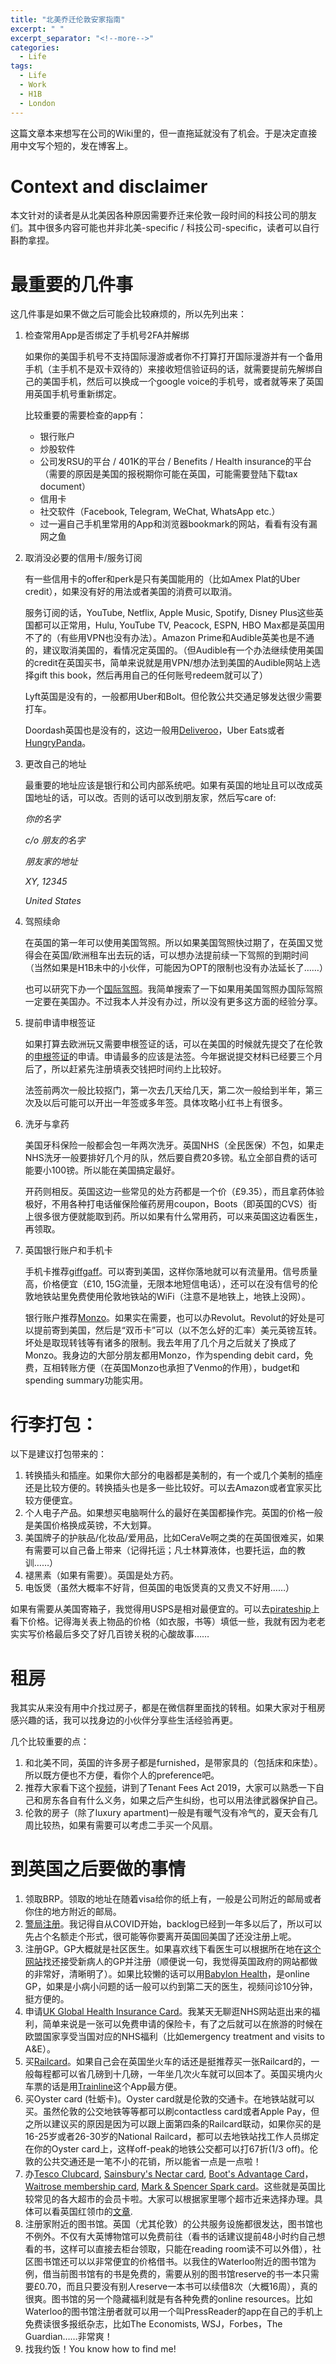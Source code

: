```yaml
---
title: "北美乔迁伦敦安家指南"
excerpt: " "
excerpt_separator: "<!--more-->"
categories:
  - Life
tags:
  - Life
  - Work
  - H1B
  - London
---
```


这篇文章本来想写在公司的Wiki里的，但一直拖延就没有了机会。于是决定直接用中文写个短的，发在博客上。

# Context and disclaimer
本文针对的读者是从北美因各种原因需要乔迁来伦敦一段时间的科技公司的朋友们。其中很多内容可能也并非北美-specific / 科技公司-specific，读者可以自行斟酌拿捏。

# 最重要的几件事
这几件事是如果不做之后可能会比较麻烦的，所以先列出来：
1. 检查常用App是否绑定了手机号2FA并解绑

    如果你的美国手机号不支持国际漫游或者你不打算打开国际漫游并有一个备用手机（主手机不是双卡双待的）来接收短信验证码的话，就需要提前先解绑自己的美国手机，然后可以换成一个google voice的手机号，或者就等来了英国用英国手机号重新绑定。

    比较重要的需要检查的app有：
    - 银行账户
    - 炒股软件
    - 公司发RSU的平台 / 401K的平台 / Benefits / Health insurance的平台（需要的原因是美国的报税期你可能在英国，可能需要登陆下载tax document）
    - 信用卡
    - 社交软件（Facebook, Telegram, WeChat, WhatsApp etc.）
    - 过一遍自己手机里常用的App和浏览器bookmark的网站，看看有没有漏网之鱼

2. 取消没必要的信用卡/服务订阅

    有一些信用卡的offer和perk是只有美国能用的（比如Amex Plat的Uber credit），如果没有好的用法或者美国的消费可以取消。

    服务订阅的话，YouTube, Netflix, Apple Music, Spotify, Disney Plus这些英国都可以正常用，Hulu, YouTube TV, Peacock, ESPN, HBO Max都是英国用不了的（有些用VPN也没有办法）。Amazon Prime和Audible英美也是不通的，建议取消美国的，看情况定英国的。（但Audible有一个办法继续使用美国的credit在英国买书，简单来说就是用VPN/想办法到美国的Audible网站上选择gift this book，然后再用自己的任何账号redeem就可以了）

    Lyft英国是没有的，一般都用Uber和Bolt。但伦敦公共交通足够发达很少需要打车。

    Doordash英国也是没有的，这边一般用[Deliveroo](https://roo.it/aland-1f9w)，Uber Eats或者[HungryPanda](https://apps.apple.com/us/app/hungrypanda-food-delivery/id1119397292)。

3. 更改自己的地址

    最重要的地址应该是银行和公司内部系统吧。如果有英国的地址且可以改成英国地址的话，可以改。否则的话可以改到朋友家，然后写care of:

    _你的名字_
    
    _c/o 朋友的名字_
    
    _朋友家的地址_
    
    _XY, 12345_
    
    _United States_

4. 驾照续命

    在英国的第一年可以使用美国驾照。所以如果美国驾照快过期了，在英国又觉得会在英国/欧洲租车出去玩的话，可以想办法提前续一下驾照的到期时间（当然如果是H1B未中的小伙伴，可能因为OPT的限制也没有办法延长了……）

    也可以研究下办一个[国际驾照](https://www.aaa.com/vacation/idpf.html)。我简单搜索了一下如果用美国驾照办国际驾照一定要在美国办。不过我本人并没有办过，所以没有更多这方面的经验分享。

5. 提前申请申根签证

    如果打算去欧洲玩又需要申根签证的话，可以在美国的时候就先提交了在伦敦的[申根签证](https://fr.tlscontact.com/gb/lon/index.php)的申请。申请最多的应该是法签。今年据说提交材料已经要三个月后了，所以赶紧先注册填表交钱把时间约上比较好。

    法签前两次一般比较抠门，第一次去几天给几天，第二次一般给到半年，第三次及以后可能可以开出一年签或多年签。具体攻略小红书上有很多。

6. 洗牙与拿药

    美国牙科保险一般都会包一年两次洗牙。英国NHS（全民医保）不包，如果走NHS洗牙一般要排好几个月的队，然后要自费20多镑。私立全部自费的话可能要小100镑。所以能在美国搞定最好。

    开药则相反。英国这边一些常见的处方药都是一个价（£9.35），而且拿药体验极好，不用各种打电话催保险催药房用coupon，Boots（即英国的CVS）街上很多很方便就能取到药。所以如果有什么常用药，可以来英国这边看医生，再领取。

7. 英国银行账户和手机卡

    手机卡推荐[giffgaff](https://giffgaff.com/orders/affiliate/duany48?app=1)。可以寄到美国，这样你落地就可以有流量用。信号质量高，价格便宜（£10, 15G流量，无限本地短信电话），还可以在没有信号的伦敦地铁站里免费使用伦敦地铁站的WiFi（注意不是地铁上，地铁上没网）。

    银行账户推荐[Monzo](https://join.monzo.com/c/6hvf07x)。如果实在需要，也可以办Revolut。Revolut的好处是可以提前寄到美国，然后是“双币卡”可以（以不怎么好的汇率）美元英镑互转。坏处是取现转钱等有诸多的限制。我去年用了几个月之后就关了换成了Monzo。我身边的大部分朋友都用Monzo，作为spending debit card，免费，互相转账方便（在英国Monzo也承担了Venmo的作用），budget和spending summary功能实用。

# 行李打包：

以下是建议打包带来的：

1. 转换插头和插座。如果你大部分的电器都是美制的，有一个或几个美制的插座还是比较方便的。转换插头也是多一些比较好。可以去Amazon或者宜家买比较方便便宜。
2. 个人电子产品。如果想买电脑啊什么的最好在美国都操作完。英国的价格一般是美国价格换成英镑，不大划算。
3. 美国牌子的护肤品/化妆品/爱用品，比如CeraVe啊之类的在英国很难买，如果有需要可以自己备上带来（记得托运；凡士林算液体，也要托运，血的教训……）
4. 褪黑素（如果有需要）。英国是处方药。
5. 电饭煲（虽然大概率不好背，但英国的电饭煲真的又贵又不好用……）

如果有需要从美国寄箱子，我觉得用USPS是相对最便宜的。可以去[pirateship](https://www.pirateship.com/)上看下价格。记得海关表上物品的价格（如衣服，书等）填低一些，我就有因为老老实实写价格最后多交了好几百镑关税的心酸故事……

# 租房

我其实从来没有用中介找过房子，都是在微信群里面找的转租。如果大家对于租房感兴趣的话，我可以找身边的小伙伴分享些生活经验再更。

几个比较重要的点：

1. 和北美不同，英国的许多房子都是furnished，是带家具的（包括床和床垫）。所以既方便也不方便，看你个人的preference吧。
2. 推荐大家看下这个[视频](https://youtu.be/j6wNW4BEMAM?t=687)，讲到了Tenant Fees Act 2019，大家可以熟悉一下自己和房东各自有什么义务，如果之后产生纠纷，也可以用法律武器保护自己。
3. 伦敦的房子（除了luxury apartment)一般是有暖气没有冷气的，夏天会有几周比较热，如果有需要可以考虑二手买一个风扇。

# 到英国之后要做的事情

1. 领取BRP。领取的地址在随着visa给你的纸上有，一般是公司附近的邮局或者你住的地方附近的邮局。
2. [警局注册](https://www.met.police.uk/advice/advice-and-information/ov/registering-overseas-visitor/)。我记得自从COVID开始，backlog已经到一年多以后了，所以可以先占个名额走个形式，很可能等你要离开英国回美国了还没注册上呢。
3. 注册GP。GP大概就是社区医生。如果喜欢线下看医生可以根据所在地在[这个网站](https://www.nhs.uk/nhs-services/gps/how-to-register-with-a-gp-surgery/)找还接受新病人的GP并注册（顺便说一句，我觉得英国政府的网站都做的非常好，清晰明了）。如果比较懒的话可以用[Babylon Health](https://apps.apple.com/gb/app/babylon-24-7-appointments/id858558101)，是online GP，如果是小病小问题的话一般可以约到第二天的医生，视频问诊10分钟，挺方便的。
4. 申请[UK Global Health Insurance Card](https://www.nhs.uk/using-the-nhs/healthcare-abroad/apply-for-a-free-uk-global-health-insurance-card-ghic/)。我某天无聊逛NHS网站逛出来的福利，简单来说是一张可以免费申请的保险卡，有了之后就可以在旅游的时候在欧盟国家享受当国对应的NHS福利（比如emergency treatment and visits to A&E）。
5. 买[Railcard](https://www.railcard.co.uk/)。如果自己会在英国坐火车的话还是挺推荐买一张Railcard的，一般每程都可以省几磅到十几磅，一年坐几次火车就可以回本了。英国买境内火车票的话是用[Trainline](https://www.thetrainline.com/)这个App最方便。
6. 买Oyster card (牡蛎卡)。Oyster card就是伦敦的交通卡。在地铁站就可以买。虽然伦敦的公交地铁等等都可以刷contactless card或者Apple Pay，但之所以建议买的原因是因为可以跟上面第四条的Railcard联动，如果你买的是16-25岁或者26-30岁的National Railcard，都可以去地铁站找工作人员绑定在你的Oyster card上，这样off-peak的地铁公交都可以打67折(1/3 off)。伦敦的公共交通还是一笔不小的花销，所以能省一点是一点啦！
7. 办[Tesco Clubcard](https://secure.tesco.com/account/en-GB/register), [Sainsbury's Nectar card](https://www.about.sainsburys.co.uk/brands-that-deliver/nectar), [Boot's Advantage Card](https://www.boots.com/shopping/advantage-card)，[Waitrose membership card](https://www.waitrose.com/ecom/my-waitrose/become-a-member), [Mark & Spencer Spark card](https://www.marksandspencer.com/joinsparks)。这些就是英国比较常见的各大超市的会员卡啦。大家可以根据家里哪个超市近来选择办理。具体可以看英国红领巾的[文章](https://www.honglingjin.co.uk/515003.html).
8. 注册家附近的图书馆。英国（尤其伦敦）的公共服务设施都很发达，图书馆也不例外。不仅有大英博物馆可以免费前往（看书的话建议提前48小时约自己想看的书，这样可以直接去柜台领取，只能在reading room读不可以外借），社区图书馆还可以以非常便宜的价格借书。以我住的Waterloo附近的图书馆为例，借当前图书馆有的书是免费的，需要从别的图书馆reserve的书一本只需要£0.70，而且只要没有别人reserve一本书可以续借8次（大概16周），真的很爽。图书馆的另一个隐藏福利就是有各种免费的online resources。比如Waterloo的图书馆注册者就可以用一个叫PressReader的app在自己的手机上免费读很多报纸杂志，比如The Economists, WSJ，Forbes，The Guardian……非常爽！
9. 找我约饭！You know how to find me!